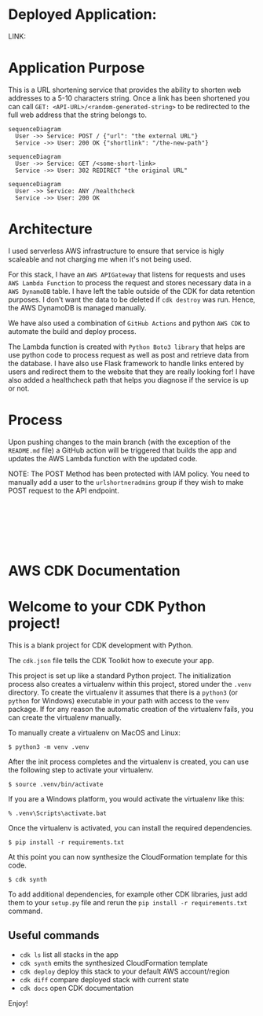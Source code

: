 # Deployed Application:
LINK: <Link>

# Application Purpose
This is a URL shortening service that provides the ability to shorten web addresses to a 5-10 characters string. Once a link has been shortened you can call `GET: <API-URL>/<random-generated-string>` to be redirected to the full web address that the string belongs to.

```mermaid
sequenceDiagram
  User ->> Service: POST / {"url": "the external URL"}
  Service ->> User: 200 OK {"shortlink": "/the-new-path"}
```

```mermaid
sequenceDiagram
  User ->> Service: GET /<some-short-link>
  Service ->> User: 302 REDIRECT "the original URL"
```

```mermaid
sequenceDiagram
  User ->> Service: ANY /healthcheck
  Service ->> User: 200 OK
```


# Architecture
I used serverless AWS infrastructure to ensure that service is higly scaleable and not charging me when it's not being used.

For this stack, I have an `AWS APIGateway` that listens for requests and uses `AWS Lambda Function` to process the request and stores necessary data in a `AWS DynamoDB` table. I have left the table outside of the CDK for data retention purposes. I don't want the data to be deleted if `cdk destroy` was run. Hence, the AWS DynamoDB is managed manually.

We have also used a combination of `GitHub Actions` and python `AWS CDK` to automate the build and deploy process.

The Lambda function is created with `Python Boto3 library` that helps are use python code to process request as well as post and retrieve data from the database. I have also use Flask framework to handle links entered by users and redirect them to the website that they are really looking for! I have also added a healthcheck path that helps you diagnose if the service is up or not.


# Process
Upon pushing changes to the main branch (with the exception of the `README.md` file) a GitHub action will be triggered that builds the app and updates the AWS Lambda function with the updated code.

NOTE: The POST Method has been protected with IAM policy. You need to manually add a user to the `urlshortneradmins` group if they wish to make POST request to the API endpoint.


<br/><br/><br/><br/><br/>

# AWS CDK Documentation
# Welcome to your CDK Python project!

This is a blank project for CDK development with Python.

The `cdk.json` file tells the CDK Toolkit how to execute your app.

This project is set up like a standard Python project.  The initialization
process also creates a virtualenv within this project, stored under the `.venv`
directory.  To create the virtualenv it assumes that there is a `python3`
(or `python` for Windows) executable in your path with access to the `venv`
package. If for any reason the automatic creation of the virtualenv fails,
you can create the virtualenv manually.

To manually create a virtualenv on MacOS and Linux:

```
$ python3 -m venv .venv
```

After the init process completes and the virtualenv is created, you can use the following
step to activate your virtualenv.

```
$ source .venv/bin/activate
```

If you are a Windows platform, you would activate the virtualenv like this:

```
% .venv\Scripts\activate.bat
```

Once the virtualenv is activated, you can install the required dependencies.

```
$ pip install -r requirements.txt
```

At this point you can now synthesize the CloudFormation template for this code.

```
$ cdk synth
```

To add additional dependencies, for example other CDK libraries, just add
them to your `setup.py` file and rerun the `pip install -r requirements.txt`
command.

## Useful commands

 * `cdk ls`          list all stacks in the app
 * `cdk synth`       emits the synthesized CloudFormation template
 * `cdk deploy`      deploy this stack to your default AWS account/region
 * `cdk diff`        compare deployed stack with current state
 * `cdk docs`        open CDK documentation

Enjoy!

